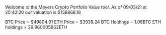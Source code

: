 Welcome to the Meyers Crypto Portfolio Value tool. 
As of 09/03/21 at 20:42:20 our valuation is $158968.18 

BTC Price = $49804.91
 ETH Price = $3938.24
BTC Holdings = 1.06BTC
 ETH holdings = 26.960005962ETH 
